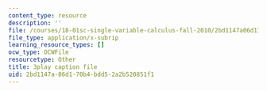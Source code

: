 ```yaml
---
content_type: resource
description: ''
file: /courses/18-01sc-single-variable-calculus-fall-2010/2bd1147a06d170b4bdd52a2b520851f1_ryLdyDrBfvI.srt
file_type: application/x-subrip
learning_resource_types: []
ocw_type: OCWFile
resourcetype: Other
title: 3play caption file
uid: 2bd1147a-06d1-70b4-bdd5-2a2b520851f1
---
```

